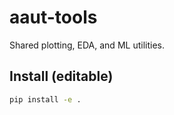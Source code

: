 # aaut-tools

Shared plotting, EDA, and ML utilities.

## Install (editable)

```bash
pip install -e .
